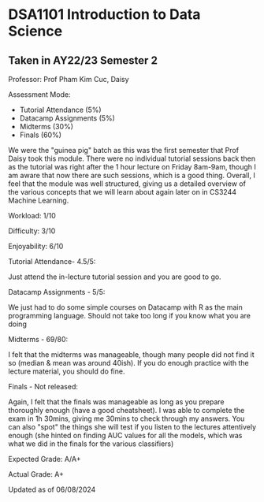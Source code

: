 # DSA1101 Introduction to Data Science
## Taken in AY22/23 Semester 2

Professor: Prof Pham Kim Cuc, Daisy

Assessment Mode:
- Tutorial Attendance (5%)
- Datacamp Assignments (5%)
- Midterms (30%)
- Finals (60%)

We were the "guinea pig" batch as this was the first semester that Prof Daisy took this module. There were no individual tutorial sessions back then as the tutorial was right after the 1 hour lecture on Friday 8am-9am, though I am aware that now there are such sessions, which is a good thing. Overall, I feel that the module was well structured, giving us a detailed overview of the various concepts that we will learn about again later on in CS3244 Machine Learning.

Workload: 1/10

Difficulty: 3/10

Enjoyability: 6/10

Tutorial Attendance- 4.5/5:

Just attend the in-lecture tutorial session and you are good to go.

Datacamp Assignments - 5/5:

We just had to do some simple courses on Datacamp with R as the main programming language. Should not take too long if you know what you are doing

Midterms - 69/80:

I felt that the midterms was manageable, though many people did not find it so (median & mean was around 40ish). If you do enough practice with the lecture material, you should do fine.

Finals - Not released:

Again, I felt that the finals was manageable as long as you prepare thoroughly enough (have a good cheatsheet). I was able to complete the exam in 1h 30mins, giving me 30mins to check through my answers. You can also "spot" the things she will test if you listen to the lectures attentively enough (she hinted on finding AUC values for all the models, which was what we did in the finals for the various classifiers)

Expected Grade: A/A+

Actual Grade: A+

Updated as of 06/08/2024
